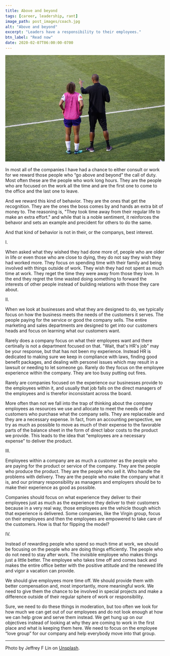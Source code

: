 ```yaml
---
title: Above and beyond
tags: [career, leadership, rant]
image_path: post_images/coach.jpg
alt: "Above and beyond"
excerpt: "Leaders have a responsibility to their employees."
btn_label: "Read now"
date: 2020-02-07T06:00:00-0700
---
```

![coach][image]

In most all of the companies I have had a chance to either consult or work for we reward those people who “go above and beyond” the call of duty. Most often these are the people who work long hours. They are the people who are focused on the work all the time and are the first one to come to the office and the last one to leave. 

And we reward this kind of behavior. They are the ones that get the recognition. They are the ones the boss comes by and hands an extra bit of money to. The reasoning is, "They took time away from their regular life to make an extra effort." and while that is a noble sentiment, it reinforces the behavor and sets an example and precident for others to do the same. 

And that kind of behavior is not in their, or the companys, best interest.

I.

When asked what they wished they had done more of, people who are older in life or even those who are close to dying, they do not say they wish they had worked more. They focus on spending time with their family and being involved with things outside of work. They wish they had not spent as much time at work. They reget the time they were away from those they love. In the end they regret the time wasted doing something to forward the interests of other people instead of building relations with those they care about.

II.

When we look at businesses and what they are designed to do, we typically focus on how the business meets the needs of the customers it serves. The people paying for the service or good the company sells. The entire marketing and sales departments are designed to get into our customers heads and focus on learning what our customers want.

Rarely does a company focus on what their employees want and there certinally is not a department focused on that. "Wait, that's HR's job" may be your response, but that has not been my experience. Instead HR is dedicated to making sure we keep in compliance with laws, finding good benefit packages, and dealing with personel issues which may result in a lawsuit or needing to let someone go. Rarely do they focus on the employee experience within the company. They are too busy putting out fires.

Rarely are companies focused on the experience our businesses provide to the employees within it, and usually that job falls on the direct managers of the employees and is therefor inconsistant across the board.

More often than not we fall into the trap of thinking about the company employees as resources we use and allocate to meet the needs of the customers who purchase what the company sells. They are replaceable and they are a necessary expense. In fact, from an accounting perspective, we try as much as possible to move as much of their expense to the favorable parts of the balance sheet in the form of direct labor costs to the product we provide. This leads to the idea that "employees are a necessary expense" to deliver the product.

III.

Employees within a company are as much a customer as the people who are paying for the product or service of the company. They are the people who produce the product. They are the people who sell it. Who handle the problems with delivery. They are the people who make the company what it is, and our primary responsibility as managers and employers should be to make their experience as good as possible. 

Companies should focus on what experience they deliver to their employees just as much as the experience they deliver to their customers because in a very real way, those employees are the vehicle though which that experience is delivered. Some companies, like the Virgin group, focus on their employees and then the employees are empowered to take care of the customers. How is that for flipping the model?

IV.

Instead of rewarding people who spend so much time at work, we should be focusing on the people who are doing things efficiently. The people who do not need to stay after work. The invisible employee who makes things just a little better. The employee who takes time off and comes back and makes the entire office better with the positive attitude and the renewed life and vigor a vacation can provide.

We should give employees more time off. We should provide them with better compensation and, most importantly, more meaningful work. We need to give them the chance to be involved in special projects and make a difference outside of their regular sphere of work or responsibility.

Sure, we need to do these things in moderation, but too often we look for how much we can get out of our employees and do not look enough at how we can help grow and serve them instead. We get hung up on our objectives instead of looking at why they are coming to work in the first place and what is keeping them here. We need to focus on the employee “love group” for our company and help everybody move into that group.

---
Photo by Jeffrey F Lin on [Unsplash][unsplash].

[image]: /images/post_images/coach.jpg
[unsplash]: https://unsplash.com/photos/nKcx6jbFE-A
